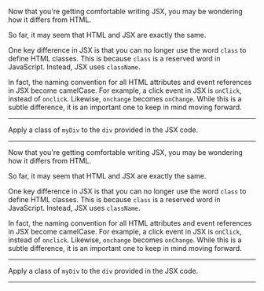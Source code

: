 <div class="challenge-instructions react"><div><section id="description">
<p>Now that you're getting comfortable writing JSX, you may be wondering how it differs from HTML.</p>
<p>So far, it may seem that HTML and JSX are exactly the same.</p>
<p>One key difference in JSX is that you can no longer use the word <code>class</code> to define HTML classes. This is because <code>class</code> is a reserved word in JavaScript. Instead, JSX uses <code>className</code>.</p>
<p>In fact, the naming convention for all HTML attributes and event references in JSX become camelCase. For example, a click event in JSX is <code>onClick</code>, instead of <code>onclick</code>. Likewise, <code>onchange</code> becomes <code>onChange</code>. While this is a subtle difference, it is an important one to keep in mind moving forward.</p>
</section></div><hr/><div><section id="instructions">
<p>Apply a class of <code>myDiv</code> to the <code>div</code> provided in the JSX code.</p>
</section></div><hr/></div><div class="challenge-instructions react"><div><section id="description">
<p>Now that you're getting comfortable writing JSX, you may be wondering how it differs from HTML.</p>
<p>So far, it may seem that HTML and JSX are exactly the same.</p>
<p>One key difference in JSX is that you can no longer use the word <code>class</code> to define HTML classes. This is because <code>class</code> is a reserved word in JavaScript. Instead, JSX uses <code>className</code>.</p>
<p>In fact, the naming convention for all HTML attributes and event references in JSX become camelCase. For example, a click event in JSX is <code>onClick</code>, instead of <code>onclick</code>. Likewise, <code>onchange</code> becomes <code>onChange</code>. While this is a subtle difference, it is an important one to keep in mind moving forward.</p>
</section></div><hr/><div><section id="instructions">
<p>Apply a class of <code>myDiv</code> to the <code>div</code> provided in the JSX code.</p>
</section></div><hr/></div>